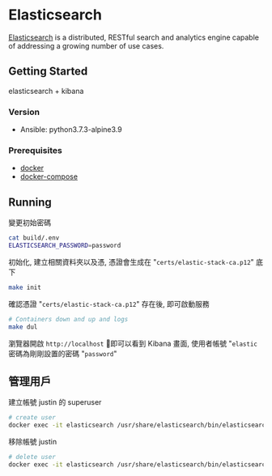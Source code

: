 # Elasticsearch

[Elasticsearch] is a distributed, RESTful search and analytics engine capable of addressing a growing number of use cases.

## Getting Started

elasticsearch + kibana

### Version

* Ansible: python3.7.3-alpine3.9

### Prerequisites

* [docker](https://docs.docker.com/install/)
* [docker-compose](https://docs.docker.com/compose/install/)

## Running

變更初始密碼

```bash
cat build/.env
ELASTICSEARCH_PASSWORD=password
```

初始化, 建立相關資料夾以及憑, 憑證會生成在 "`certs/elastic-stack-ca.p12`" 底下

```bash
make init
```

確認憑證 "`certs/elastic-stack-ca.p12`" 存在後, 即可啟動服務

```bash
# Containers down and up and logs
make dul
```

瀏覽器開啟 `http://localhost` 即可以看到 Kibana 畫面, 使用者帳號 "`elastic` 密碼為剛剛設置的密碼 "`password`"

## 管理用戶

建立帳號 justin 的 superuser

```bash
# create user
docker exec -it elasticsearch /usr/share/elasticsearch/bin/elasticsearch-users useradd justin -p 123456 -r superuser
```

移除帳號 justin

```bash
# delete user
docker exec -it elasticsearch /usr/share/elasticsearch/bin/elasticsearch-users userdel justin
```

 [Elasticsearch]: https://www.elastic.co/elasticsearch/